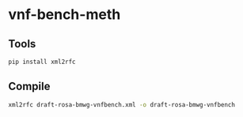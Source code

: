 # vnf-bench-meth

## Tools

```sh
pip install xml2rfc
```


## Compile

```sh
xml2rfc draft-rosa-bmwg-vnfbench.xml -o draft-rosa-bmwg-vnfbench
```


